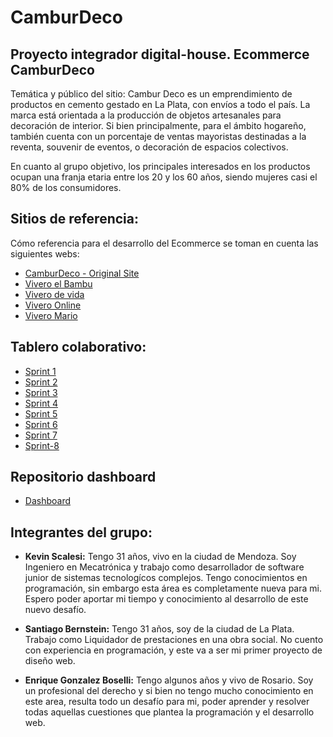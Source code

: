 # CamburDeco
## Proyecto integrador digital-house. Ecommerce CamburDeco

Temática y público del sitio: Cambur Deco es un emprendimiento de productos en cemento gestado en La Plata, con envíos a todo el país.
La marca está orientada a la producción de objetos artesanales para decoración de interior. Si bien principalmente, para el ámbito hogareño, también cuenta con un porcentaje de ventas mayoristas destinadas a la reventa, souvenir de eventos, o decoración de espacios colectivos.

En cuanto al grupo objetivo, los principales interesados en los productos ocupan una franja etaria entre los 20 y los 60 años, siendo mujeres casi el 80% de los consumidores.

## Sitios de referencia:

Cómo referencia para el desarrollo del Ecommerce se toman en cuenta las siguientes webs:

  - [CamburDeco - Original Site](https://camburdeco.mitiendanube.com)
  - [Vivero el Bambu](https://www.viveroelbambu.com.ar)
  - [Vivero de vida](https://viveroverdevida.com.ar)
  - [Vivero Online](https://www.viveroonline.com.co)
  - [Vivero Mario](https://www.viveromario.com.ar)


## Tablero colaborativo: 

- [Sprint 1](https://trello.com/b/WsJYydy1/sprint1)
- [Sprint 2](https://trello.com/b/HssNWv8W/sprint2)
- [Sprint 3](https://trello.com/b/rFn1sVjY/sprint-3)
- [Sprint 4](https://trello.com/b/ui5maR9U/sprint4)
- [Sprint 5](https://trello.com/b/icDjVtxz/sprint5)
- [Sprint 6](https://trello.com/b/3Fmduj6Z/sprint-6)
- [Sprint 7](https://trello.com/b/DEHTThgT/sprint-7)
- [Sprint-8](https://trello.com/b/IyshkU2w/sprint-8)

## Repositorio dashboard

- [Dashboard](https://github.com/KevinScalesi/camburdeco-dashboard)

## Integrantes del grupo:

- **Kevin Scalesi:** Tengo 31 años, vivo en la ciudad de Mendoza. Soy Ingeniero en Mecatrónica y trabajo como desarrollador de software junior de sistemas tecnologícos complejos. Tengo conocimientos en programación, sin embargo esta área es completamente nueva para mi. Espero poder aportar mi tiempo y conocimiento al desarrollo de este nuevo desafío.

- **Santiago Bernstein:** Tengo 31 años, soy de la ciudad de La Plata. Trabajo como Liquidador  de prestaciones en una obra social. No cuento con experiencia en programación, y este va a ser mi primer proyecto de diseño web. 

- **Enrique Gonzalez Boselli:** Tengo algunos años y vivo de Rosario. Soy un profesional del derecho y si bien no tengo mucho conocimiento en este area, resulta todo un desafío para mi, poder aprender y resolver todas aquellas cuestiones que plantea la programación y el desarrollo web.

